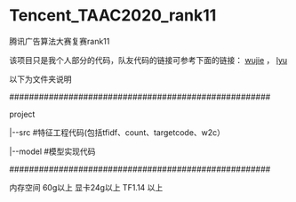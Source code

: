 # Tencent_TAAC2020_rank11
腾讯广告算法大赛复赛rank11

该项目只是我个人部分的代码，队友代码的链接可参考下面的链接：
[wujie](https://github.com/wujiekd/2020-Tencent-advertising-algorithm-contest-rank11) ，
[lyu](https://github.com/llllllyu/Tencent2020_Rank11)

以下为文件夹说明

#####################################################

project

  |--src #特征工程代码(包括tfidf、count、targetcode、w2c）

  |--model #模型实现代码

#####################################################

内存空间 60g以上
显卡24g以上
TF1.14 以上


